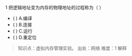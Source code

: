 1
把逻辑地址变为内存的物理地址的过程称为（ ）
- ( ) A.编译 
- ( ) B.连接 
- ( ) C.运行 
- ( ) D.重定位

> 知识点：虚拟内存管理实验。
> 出处：网络
> 难度：1
> 解释
